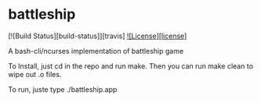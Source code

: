 battleship
==========

[![Build Status][build-status]][travis]
[![License][license]](LICENSE)

A bash-cli/ncurses implementation of battleship game

To Install, just cd in the repo and run make. Then you can run make clean to wipe out .o files. 

To run, juste type ./battleship.app